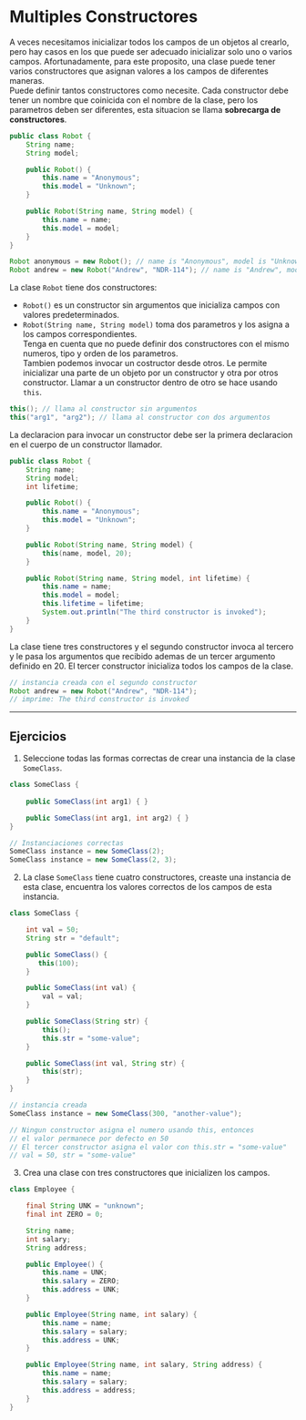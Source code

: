 # Multiples Constructores
A veces necesitamos inicializar todos los campos de un objetos al crearlo, pero hay casos en los que puede ser adecuado inicializar solo uno o varios campos. Afortunadamente, para este proposito, una clase puede tener varios constructores que asignan valores a los campos de diferentes maneras.  
Puede definir tantos constructores como necesite. Cada constructor debe tener un nombre que coinicida con el nombre de la clase, pero los parametros deben ser diferentes, esta situacion se llama **sobrecarga de constructores**.
~~~java
public class Robot {
    String name;
    String model;

    public Robot() {
        this.name = "Anonymous";
        this.model = "Unknown";
    }

    public Robot(String name, String model) {
        this.name = name;
        this.model = model;
    }
}

Robot anonymous = new Robot(); // name is "Anonymous", model is "Unknown"
Robot andrew = new Robot("Andrew", "NDR-114"); // name is "Andrew", model is "NDR-114"
~~~
La clase `Robot` tiene dos constructores:
- `Robot()` es un constructor sin argumentos que inicializa campos con valores predeterminados.
- `Robot(String name, String model)` toma dos parametros y los asigna a los campos correspondientes.  
Tenga en cuenta que no puede definir dos constructores con el mismo numeros, tipo y orden de los parametros.  
Tambien podemos invocar un costructor desde otros. Le permite inicializar una parte de un objeto por un constructor y otra por otros constructor. Llamar a un constructor dentro de otro se hace usando `this`.
~~~java
this(); // llama al constructor sin argumentos
this("arg1", "arg2"); // llama al constructor con dos argumentos
~~~
La declaracion para invocar un constructor debe ser la primera declaracion en el cuerpo de un constructor llamador.
~~~java
public class Robot {
    String name;
    String model;
    int lifetime;

    public Robot() {
        this.name = "Anonymous";
        this.model = "Unknown";
    }

    public Robot(String name, String model) {
        this(name, model, 20);
    }

    public Robot(String name, String model, int lifetime) {
        this.name = name;
        this.model = model;
        this.lifetime = lifetime;
        System.out.println("The third constructor is invoked");
    }
}
~~~
La clase tiene tres constructores y el segundo constructor invoca al tercero y le pasa los argumentos que recibido ademas de un tercer argumento definido en 20. El tercer constructor inicializa todos los campos de la clase.
~~~java
// instancia creada con el segundo constructor
Robot andrew = new Robot("Andrew", "NDR-114");
// imprime: The third constructor is invoked
~~~
---
## Ejercicios
1. Seleccione todas las formas correctas de crear una instancia de la clase `SomeClass`.
~~~java
class SomeClass {
    
    public SomeClass(int arg1) { }

    public SomeClass(int arg1, int arg2) { }
}

// Instanciaciones correctas
SomeClass instance = new SomeClass(2);
SomeClass instance = new SomeClass(2, 3);
~~~
2. La clase `SomeClass` tiene cuatro constructores, creaste una instancia de esta clase, encuentra los valores correctos de los campos de esta instancia.
~~~java
class SomeClass {

    int val = 50;
    String str = "default";

    public SomeClass() {
       this(100);
    }

    public SomeClass(int val) {
        val = val;
    }

    public SomeClass(String str) {
        this();
        this.str = "some-value";
    }

    public SomeClass(int val, String str) {
        this(str);
    }
}

// instancia creada
SomeClass instance = new SomeClass(300, "another-value");

// Ningun constructor asigna el numero usando this, entonces
// el valor permanece por defecto en 50
// El tercer constructor asigna el valor con this.str = "some-value"
// val = 50, str = "some-value"
~~~
3. Crea una clase con tres constructores que inicializen los campos.
~~~java
class Employee {

    final String UNK = "unknown";
    final int ZERO = 0;

    String name;
    int salary;
    String address;

    public Employee() {
        this.name = UNK;
        this.salary = ZERO;
        this.address = UNK;
    }

    public Employee(String name, int salary) {
        this.name = name;
        this.salary = salary;
        this.address = UNK;
    }

    public Employee(String name, int salary, String address) {
        this.name = name;
        this.salary = salary;
        this.address = address;
    }
}
~~~
